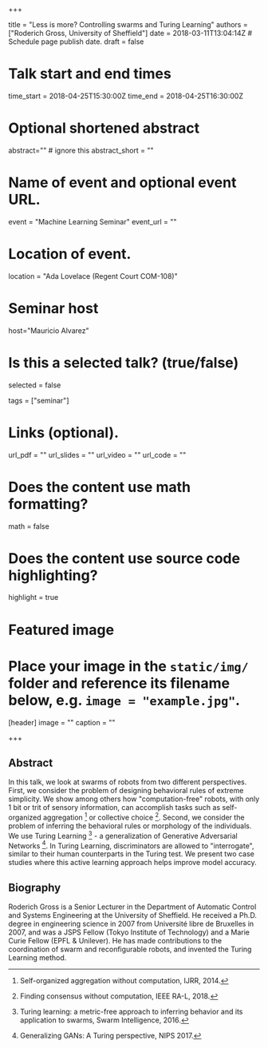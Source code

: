 +++

title = "Less is more? Controlling swarms and Turing Learning"
authors = ["Roderich Gross, University of Sheffield"]
date = 2018-03-11T13:04:14Z  # Schedule page publish date.
draft = false

# Talk start and end times
time_start = 2018-04-25T15:30:00Z
time_end = 2018-04-25T16:30:00Z

# Optional shortened abstract
abstract="" # ignore this
abstract_short = ""

# Name of event and optional event URL.
event = "Machine Learning Seminar"
event_url = ""

# Location of event.
location = "Ada Lovelace (Regent Court COM-108)"

# Seminar host
host="Mauricio Alvarez"

# Is this a selected talk? (true/false)
selected = false

tags = ["seminar"]

# Links (optional).
url_pdf = ""
url_slides = ""
url_video = ""
url_code = ""

# Does the content use math formatting?
math = false

# Does the content use source code highlighting?
highlight = true

# Featured image
# Place your image in the `static/img/` folder and reference its filename below, e.g. `image = "example.jpg"`.
[header]
image = ""
caption = ""

+++

## Abstract

In this talk, we look at swarms of robots from two different perspectives. First, we consider the problem of designing behavioral rules of extreme simplicity. We show among others how "computation-free" robots, with only 1 bit or trit of sensory information, can accomplish tasks such as self-organized aggregation [^c1] or collective choice [^c2]. Second, we consider the problem of inferring the behavioral rules or morphology of the individuals. We use Turing Learning [^c3] - a generalization of Generative Adversarial Networks [^c4]. In Turing Learning, discriminators are allowed to "interrogate", similar to their human counterparts in the Turing test. We present two case studies where this active learning approach helps improve model accuracy.


## Biography

Roderich Gross is a Senior Lecturer in the Department of Automatic Control and Systems Engineering at the University of Sheffield. He received a Ph.D. degree in engineering science in 2007 from Université libre de Bruxelles in 2007, and was a JSPS Fellow (Tokyo Institute of Technology) and a Marie Curie Fellow (EPFL & Unilever). He has made contributions to the coordination of swarm and reconfigurable robots, and invented the Turing Learning method.

[^c1]: Self-organized aggregation without computation, IJRR, 2014.

[^c2]: Finding consensus without computation, IEEE RA-L, 2018.

[^c3]: Turing learning: a metric-free approach to inferring behavior and its application to swarms, Swarm Intelligence, 2016. 

[^c4]: Generalizing GANs: A Turing perspective, NIPS 2017.
